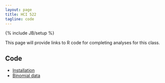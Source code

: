 ```yaml
--- 
layout: page
title: HCI 522
tagline: code
---
```

{% include JB/setup %}

This page will provide links to R code for completing analyses for this class. 

## Code

- [Installation](installation.html)
- [Binomial data](binomial.html)
